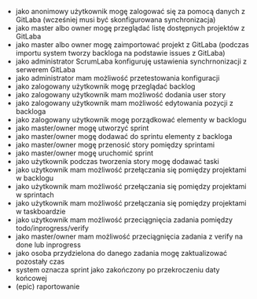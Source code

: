 - jako anonimowy użytkownik mogę zalogować się za pomocą danych z GitLaba (wcześniej musi być skonfigurowana synchronizacja)
- jako master albo owner mogę przeglądać listę dostępnych projektów z GitLaba
- jako master albo owner mogę zaimportować projekt z GitLaba (podczas importu system tworzy backloga na podstawie issues z GitLaba)
- jako administrator ScrumLaba konfiguruję ustawienia synchrnonizacji z serwerem GitLaba
- jako administrator mam możliwość przetestowania konfiguracji
- jako zalogowany użytkownik mogę przeglądać backlog
- jako zalogowany użytkownik mam możliwość dodania user story
- jako zalogowany użytkownik mam możliwość edytowania pozycji z backloga
- jako zalogowany użytkownik mogę porządkować elementy w backlogu
- jako master/owner mogę utworzyć sprint
- jako master/owner mogę dodawać do sprintu elementy z backloga
- jako master/owner mogę przenosić story pomiędzy sprintami
- jako master/owner mogę uruchomić sprint
- jako użytkownik podczas tworzenia story mogę dodawać taski
- jako użytkownik mam możliwość przełączania się pomiędzy projektami w backlogu
- jako użytkownik mam możliwość przełączania się pomiędzy projektami w sprintach
- jako użytkownik mam możliwość przełączania się pomiędzy projektami w taskboardzie
- jako użytkownik mam możliwość przeciągnięcia zadania pomiędzy todo/inprogress/verify
- jako master/owner mam możliwość przeciągnięcia zadania z verify na done lub inprogress
- jako osoba przydzielona do danego zadania mogę zaktualizować pozostały czas
- system oznacza sprint jako zakończony po przekroczeniu daty końcowej
- (epic) raportowanie